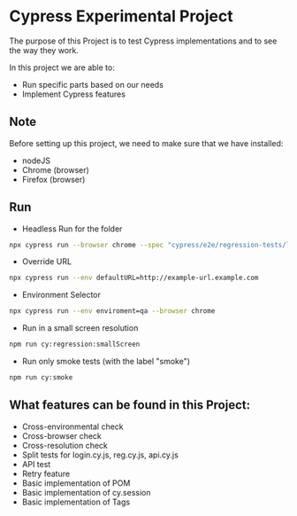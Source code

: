 # Cypress Experimental Project

The purpose of this Project is to test Cypress implementations and to see the way they work.

In this project we are able to:

- Run specific parts based on our needs
- Implement Cypress features

## Note

Before setting up this project, we need to make sure that we have installed:

- nodeJS
- Chrome (browser)
- Firefox (browser)

## Run

- Headless Run for the folder

```sh
npx cypress run --browser chrome --spec "cypress/e2e/regression-tests/login-area/accounts/*.cy.js"
```

- Override URL

```sh
npx cypress run --env defaultURL=http://example-url.example.com
```

- Environment Selector

```sh
npx cypress run --env enviroment=qa --browser chrome
```

- Run in a small screen resolution

```sh
npm run cy:regression:smallScreen
```

- Run only smoke tests (with the label "smoke")

```sh
npm run cy:smoke
```

## What features can be found in this Project:

- Cross-environmental check
- Cross-browser check
- Cross-resolution check
- Split tests for login.cy.js, reg.cy.js, api.cy.js
- API test
- Retry feature
- Basic implementation of POM
- Basic implementation of cy.session
- Basic implementation of Tags
